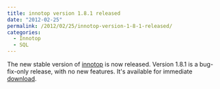 ```yaml
---
title: innotop version 1.8.1 released
date: "2012-02-25"
permalink: /2012/02/25/innotop-version-1-8-1-released/
categories:
  - Innotop
  - SQL
---
```

The new stable version of [innotop][1] is now released. Version 1.8.1 is a bug-fix-only release, with no new features. It's available for immediate [download][2].

 [1]: http://code.google.com/p/innotop/
 [2]: http://code.google.com/p/innotop/downloads/list
